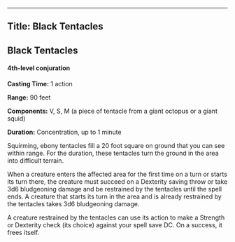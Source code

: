 -------------------------
Title: Black Tentacles
-------------------------

## Black Tentacles

#### 4th-level conjuration


**Casting Time:** 1 action

**Range:** 90 feet

**Components:** V, S, M (a piece of tentacle from a giant
octopus or a giant squid)

**Duration:** Concentration, up to 1 minute


Squirming, ebony tentacles fill a 20 foot square on ground that you
can see within range. For the duration, these tentacles turn the ground
in the area into difficult terrain.

When a creature enters the affected area for the first time on a turn or
starts its turn there, the creature must succeed on a Dexterity saving
throw or take 3d6 bludgeoning damage and be restrained by the tentacles
until the spell ends. A creature that starts its turn in the area and is
already restrained by the tentacles takes 3d6 bludgeoning damage.

A creature restrained by the tentacles can use its
action to make a Strength or Dexterity check (its choice) against your
spell save DC. On a success, it frees itself.


